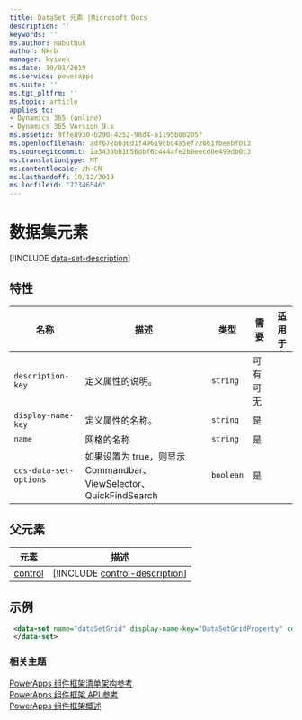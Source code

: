 ```yaml
---
title: DataSet 元素 |Microsoft Docs
description: ''
keywords: ''
ms.author: nabuthuk
author: Nkrb
manager: kvivek
ms.date: 10/01/2019
ms.service: powerapps
ms.suite: ''
ms.tgt_pltfrm: ''
ms.topic: article
applies_to:
- Dynamics 365 (online)
- Dynamics 365 Version 9.x
ms.assetid: 9ffe8930-b290-4252-98d4-a1195b00205f
ms.openlocfilehash: adf672b036d1f49619cbc4a5ef72661fbeebf013
ms.sourcegitcommit: 2a3430bb1b56dbf6c444afe2b8eecd0e499db0c3
ms.translationtype: MT
ms.contentlocale: zh-CN
ms.lasthandoff: 10/12/2019
ms.locfileid: "72346546"
---
```

# <a name="data-set-element"></a>数据集元素

[!INCLUDE [data-set-description](includes/data-set-description.md)]

## <a name="attributes"></a>特性

|名称|描述|类型|需要|适用于|
|--|--|--|--|-------|
|`description-key`|定义属性的说明。|`string`|可有可无|
|`display-name-key`|定义属性的名称。|`string`|是|
|`name`|网格的名称|`string`|是|
|`cds-data-set-options`|如果设置为 true，则显示 Commandbar、ViewSelector、QuickFindSearch |`boolean`|是|

## <a name="parent-elements"></a>父元素

|元素|描述|
|--|--|
|[control](control.md)|[!INCLUDE [control-description](includes/control-description.md)]|

## <a name="example"></a>示例

```xml
 <data-set name="dataSetGrid" display-name-key="DataSetGridProperty" cds-data-set-options="displayCommandBar:true;displayViewSelector:true;displayQuickFindSearch:true">
 </data-set>
```

### <a name="related-topics"></a>相关主题

[PowerApps 组件框架清单架构参考](index.md)<br/>
[PowerApps 组件框架 API 参考](../reference/index.md)<br/>
[PowerApps 组件框架概述](../overview.md)